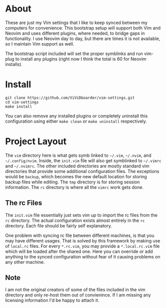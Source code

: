 About
====

These are just my Vim settings that I like to keep synced between my computers for convenience. This
bootstrap setup will support both Vim and Neovim and uses different plugins, where needed, to bridge
gaps in functionality. I use Neovim day to day, but there are times it is not available, so I maintain
Vim support as well.

The bootstrap script included will set the proper symblinks and run vim-plug to install any plugins
(right now I think the total is 60 for Neovim installs).

Install
=======

    git clone https://github.com/ViViDboarder/vim-settings.git
    cd vim-settings
    make install

You can also remove any installed plugins or completely uninstall this configuration using either
`make clean` or `make uninstall` respectively.

Project Layout
==============

The `vim` directory here is what gets symb linked to `~/.vim`, `~/.nvim`, and `~/.config/nvim`.
Inside, the `init.vim` file will also get symblinked to `~/.vimrc` and `~/.nvimrc`. The other included
directories are mostly standard vim directories that provide some additional configuration files.
The exceptions would be `backup`, which becomes the new default location for storing backup files
while editing. The `tmp` directory is for storing session information. The `rc` directory is where
all the `vimrc` work gets done.

The rc Files
------------

The `init.vim` file essentially just sets vim up to import the rc files from the `rc` directory.
The actual configuration exists almost entirely in the `rc` directory. Each file should be fairly
self explanatory.

One problem with syncing rc file between different machines, is that you may have different usages.
That is solved by this framework by making use of `local.rc` files. For every `*.rc.vim`, you may
provide a `*.local.rc.vim` file which will be loaded after the shared one. Here you can override
or add anything to the synced configuration without fear of it causing problems on any other machine.

Note
----

I am not the original creators of some of the files included in the vim directory and only re-host them out of convienince. If I am missing any licensing information I'd be happy to attach it.
